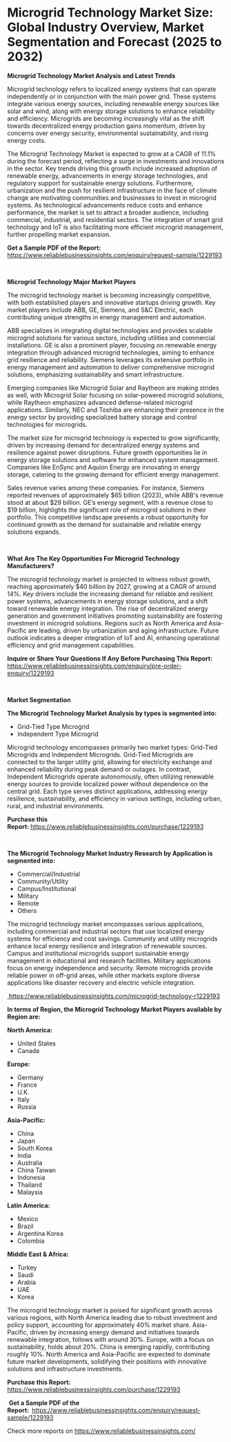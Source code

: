 <p><h1>Microgrid Technology Market Size: Global Industry Overview, Market Segmentation and Forecast (2025 to 2032)</h1></p><p><strong>Microgrid Technology Market Analysis and Latest Trends</strong></p>
<p><p>Microgrid technology refers to localized energy systems that can operate independently or in conjunction with the main power grid. These systems integrate various energy sources, including renewable energy sources like solar and wind, along with energy storage solutions to enhance reliability and efficiency. Microgrids are becoming increasingly vital as the shift towards decentralized energy production gains momentum, driven by concerns over energy security, environmental sustainability, and rising energy costs.</p><p>The Microgrid Technology Market is expected to grow at a CAGR of 11.1% during the forecast period, reflecting a surge in investments and innovations in the sector. Key trends driving this growth include increased adoption of renewable energy, advancements in energy storage technologies, and regulatory support for sustainable energy solutions. Furthermore, urbanization and the push for resilient infrastructure in the face of climate change are motivating communities and businesses to invest in microgrid systems. As technological advancements reduce costs and enhance performance, the market is set to attract a broader audience, including commercial, industrial, and residential sectors. The integration of smart grid technology and IoT is also facilitating more efficient microgrid management, further propelling market expansion.</p></p>
<p><strong>Get a Sample PDF of the Report:&nbsp;</strong> <a href="https://www.reliablebusinessinsights.com/enquiry/request-sample/1229193?utm_campaign=2268&utm_medium=2&utm_source=Github&utm_content=ia&utm_term=10032025&utm_id=microgrid-technology">https://www.reliablebusinessinsights.com/enquiry/request-sample/1229193</a></p>
<p>&nbsp;</p>
<p><strong>Microgrid Technology Major Market Players</strong></p>
<p><p>The microgrid technology market is becoming increasingly competitive, with both established players and innovative startups driving growth. Key market players include ABB, GE, Siemens, and S&C Electric, each contributing unique strengths in energy management and automation. </p><p>ABB specializes in integrating digital technologies and provides scalable microgrid solutions for various sectors, including utilities and commercial installations. GE is also a prominent player, focusing on renewable energy integration through advanced microgrid technologies, aiming to enhance grid resilience and reliability. Siemens leverages its extensive portfolio in energy management and automation to deliver comprehensive microgrid solutions, emphasizing sustainability and smart infrastructure.</p><p>Emerging companies like Microgrid Solar and Raytheon are making strides as well, with Microgrid Solar focusing on solar-powered microgrid solutions, while Raytheon emphasizes advanced defense-related microgrid applications. Similarly, NEC and Toshiba are enhancing their presence in the energy sector by providing specialized battery storage and control technologies for microgrids.</p><p>The market size for microgrid technology is expected to grow significantly, driven by increasing demand for decentralized energy systems and resilience against power disruptions. Future growth opportunities lie in energy storage solutions and software for enhanced system management. Companies like EnSync and Aquion Energy are innovating in energy storage, catering to the growing demand for efficient energy management.</p><p>Sales revenue varies among these companies. For instance, Siemens reported revenues of approximately $65 billion (2023), while ABB's revenue stood at about $29 billion. GE’s energy segment, with a revenue close to $19 billion, highlights the significant role of microgrid solutions in their portfolio. This competitive landscape presents a robust opportunity for continued growth as the demand for sustainable and reliable energy solutions expands.</p></p>
<p>&nbsp;</p>
<p><strong>What Are The Key Opportunities For Microgrid Technology Manufacturers?</strong></p>
<p><p>The microgrid technology market is projected to witness robust growth, reaching approximately $40 billion by 2027, growing at a CAGR of around 14%. Key drivers include the increasing demand for reliable and resilient power systems, advancements in energy storage solutions, and a shift toward renewable energy integration. The rise of decentralized energy generation and government initiatives promoting sustainability are fostering investment in microgrid solutions. Regions such as North America and Asia-Pacific are leading, driven by urbanization and aging infrastructure. Future outlook indicates a deeper integration of IoT and AI, enhancing operational efficiency and grid management capabilities.</p></p>
<p><strong>Inquire or Share Your Questions If Any Before Purchasing This Report:</strong> <a href="https://www.reliablebusinessinsights.com/enquiry/pre-order-enquiry/1229193?utm_campaign=2268&utm_medium=2&utm_source=Github&utm_content=ia&utm_term=10032025&utm_id=microgrid-technology">https://www.reliablebusinessinsights.com/enquiry/pre-order-enquiry/1229193</a></p>
<p>&nbsp;</p>
<p><strong>Market Segmentation</strong></p>
<p><strong>The Microgrid Technology Market Analysis by types is segmented into:</strong></p>
<p><ul><li>Grid-Tied Type Microgrid</li><li>Independent Type Microgrid</li></ul></p>
<p><p>Microgrid technology encompasses primarily two market types: Grid-Tied Microgrids and Independent Microgrids. Grid-Tied Microgrids are connected to the larger utility grid, allowing for electricity exchange and enhanced reliability during peak demand or outages. In contrast, Independent Microgrids operate autonomously, often utilizing renewable energy sources to provide localized power without dependence on the central grid. Each type serves distinct applications, addressing energy resilience, sustainability, and efficiency in various settings, including urban, rural, and industrial environments.</p></p>
<p><strong>Purchase this Report:&nbsp;</strong><a href="https://www.reliablebusinessinsights.com/purchase/1229193?utm_campaign=2268&utm_medium=2&utm_source=Github&utm_content=ia&utm_term=10032025&utm_id=microgrid-technology">https://www.reliablebusinessinsights.com/purchase/1229193</a></p>
<p>&nbsp;</p>
<p><strong>The Microgrid Technology Market Industry Research by Application is segmented into:</strong></p>
<p><ul><li>Commercial/Industrial</li><li>Community/Utility</li><li>Campus/Institutional</li><li>Military</li><li>Remote</li><li>Others</li></ul></p>
<p><p>The microgrid technology market encompasses various applications, including commercial and industrial sectors that use localized energy systems for efficiency and cost savings. Community and utility microgrids enhance local energy resilience and integration of renewable sources. Campus and institutional microgrids support sustainable energy management in educational and research facilities. Military applications focus on energy independence and security. Remote microgrids provide reliable power in off-grid areas, while other markets explore diverse applications like disaster recovery and electric vehicle integration.</p></p>
<p><a href="https://www.reliablebusinessinsights.com/microgrid-technology-r1229193?utm_campaign=2268&utm_medium=2&utm_source=Github&utm_content=ia&utm_term=10032025&utm_id=microgrid-technology">&nbsp;https://www.reliablebusinessinsights.com/microgrid-technology-r1229193</a></p>
<p><strong>In terms of Region, the Microgrid Technology Market Players available by Region are:</strong></p>
<p>
    <p> <strong> North America: </strong>
        <ul>
            <li>United States</li>
            <li>Canada</li>
        </ul>
        </p> 
    <p> <strong> Europe: </strong>
        <ul>
            <li>Germany</li>
            <li>France</li>
            <li>U.K.</li>
            <li>Italy</li>
            <li>Russia</li>
        </ul>
        </p> 
    <p> <strong> Asia-Pacific: </strong>
        <ul>
            <li>China</li>
            <li>Japan</li>
            <li>South Korea</li>
            <li>India</li>
            <li>Australia</li>
            <li>China Taiwan</li>
            <li>Indonesia</li>
            <li>Thailand</li>
            <li>Malaysia</li>
        </ul>
        </p> 
    <p> <strong> Latin America: </strong>
        <ul>
            <li>Mexico</li>
            <li>Brazil</li>
            <li>Argentina Korea</li>
            <li>Colombia</li>
        </ul>
        </p> 
    <p> <strong> Middle East & Africa: </strong>
        <ul>
            <li>Turkey</li>
            <li>Saudi</li>
            <li>Arabia</li>
            <li>UAE</li>
            <li>Korea</li>
        </ul>
    </p>
    </p>
<p><p>The microgrid technology market is poised for significant growth across various regions, with North America leading due to robust investment and policy support, accounting for approximately 40% market share. Asia-Pacific, driven by increasing energy demand and initiatives towards renewable integration, follows with around 30%. Europe, with a focus on sustainability, holds about 20%. China is emerging rapidly, contributing roughly 10%. North America and Asia-Pacific are expected to dominate future market developments, solidifying their positions with innovative solutions and infrastructure investments.</p></p>
<p><strong>Purchase this Report: </strong><a href="https://www.reliablebusinessinsights.com/purchase/1229193?utm_campaign=2268&utm_medium=2&utm_source=Github&utm_content=ia&utm_term=10032025&utm_id=microgrid-technology">https://www.reliablebusinessinsights.com/purchase/1229193</a></p>
<p>&nbsp;<strong>Get a Sample PDF of the Report:&nbsp;&nbsp;</strong><a href="https://www.reliablebusinessinsights.com/enquiry/request-sample/1229193?utm_campaign=2268&utm_medium=2&utm_source=Github&utm_content=ia&utm_term=10032025&utm_id=microgrid-technology">https://www.reliablebusinessinsights.com/enquiry/request-sample/1229193</a></p>
<p><strong></strong></p>
<p>Check more reports on <a href="https://www.reliablebusinessinsights.com/?utm_campaign=2268&utm_medium=2&utm_source=Github&utm_content=ia&utm_term=10032025&utm_id=microgrid-technology">https://www.reliablebusinessinsights.com/</a></p>